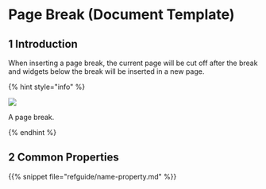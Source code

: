 # Page Break (Document Template)

## 1 Introduction

When inserting a page break, the current page will be cut off after the break and widgets below the break will be inserted in a new page.

{% hint style="info" %}

![](attachments/document-templates/918135.png)

A page break.

{% endhint %}

## 2 Common Properties

{{% snippet file="refguide/name-property.md" %}}

